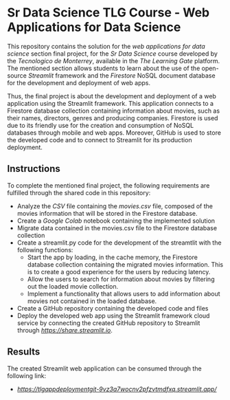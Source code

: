 # Sr Data Science TLG Course - Web Applications for Data Science

This repository contains the solution for the *web applications for data science* section final project, for the *Sr Data Science* course developed by the *Tecnologico de Monterrey*, available in the *The Learning Gate* platform. The mentioned section allows students to learn about the use of the open-source *Streamlit* framework and the *Firestore* NoSQL document database for the development and deployment of web apps.

Thus, the final project is about the development and deployment of a web application using the Streamlit framework. This application connects to a Firestore database collection containing information about movies, such as their names, directors, genres and producing companies. Firestore is used due to its friendly use for the creation and consumption of NoSQL databases through mobile and web apps. Moreover, GitHub is used to store the developed code and to connect to Streamlit for its production deployment.

## Instructions

To complete the mentioned final project, the following requirements are fulfilled through the shared code in this repository:

- Analyze the *CSV* file containing the *movies.csv* file, composed of the movies information that will be stored in the Firestore database.
- Create a *Google Colab* notebook containing the implemented solution
- Migrate data contained in the movies.csv file to the Firestore database collection
- Create a streamlit.py code for the development of the streamtlit with the following functions:
    -  Start the app by loading, in the cache memory, the Firestore database collection containing the migrated movies information. This is to create a good experience for the users by reducing latency.
    - Allow the users to search for information about movies by filtering out the loaded movie collection.
    - Implement a functionality that allows users to add information about movies not contained in the loaded database.
- Create a GitHub repository containing the developed code and files
- Deploy the developed web app using the Streamlit framework cloud service by connecting the created GitHub repository to Streamlit through *https://share.streamlit.io*.

## Results

The created Streamlit web application can be consumed through the following link:
- *https://tlgappdeploymentgit-9vz3a7wocnv2pfzvtmdfxq.streamlit.app/*




